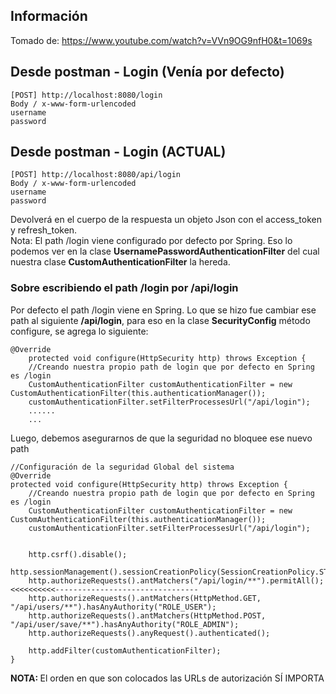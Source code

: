 ## Información

Tomado de: https://www.youtube.com/watch?v=VVn9OG9nfH0&t=1069s

## Desde postman - Login (Venía por defecto)

```
[POST] http://localhost:8080/login
Body / x-www-form-urlencoded
username
password
```

## Desde postman - Login (ACTUAL)

```
[POST] http://localhost:8080/api/login
Body / x-www-form-urlencoded
username
password
```

Devolverá en el cuerpo de la respuesta un objeto Json
con el access_token y refresh_token.<br>
Nota: El path /login viene configurado por defecto por Spring.
Eso lo podemos ver en la clase <b>UsernamePasswordAuthenticationFilter</b>
del cual nuestra clase <b>CustomAuthenticationFilter</b> la hereda.

### Sobre escribiendo el path /login por /api/login

Por defecto el path /login viene en Spring. Lo que se hizo fue cambiar ese path
al siguiente <b>/api/login</b>, para eso en la clase <b>SecurityConfig</b> método
configure, se agrega lo siguiente:

```
@Override
    protected void configure(HttpSecurity http) throws Exception {
    //Creando nuestra propio path de login que por defecto en Spring es /login
    CustomAuthenticationFilter customAuthenticationFilter = new CustomAuthenticationFilter(this.authenticationManager());
    customAuthenticationFilter.setFilterProcessesUrl("/api/login");
    ......
    ...
```
Luego, debemos asegurarnos de que la seguridad no bloquee ese nuevo path
```
//Configuración de la seguridad Global del sistema
@Override
protected void configure(HttpSecurity http) throws Exception {
    //Creando nuestra propio path de login que por defecto en Spring es /login
    CustomAuthenticationFilter customAuthenticationFilter = new CustomAuthenticationFilter(this.authenticationManager());
    customAuthenticationFilter.setFilterProcessesUrl("/api/login");


    http.csrf().disable();
    http.sessionManagement().sessionCreationPolicy(SessionCreationPolicy.STATELESS);
    http.authorizeRequests().antMatchers("/api/login/**").permitAll(); <<<<<<<<<<--------------------------------
    http.authorizeRequests().antMatchers(HttpMethod.GET, "/api/users/**").hasAnyAuthority("ROLE_USER");
    http.authorizeRequests().antMatchers(HttpMethod.POST, "/api/user/save/**").hasAnyAuthority("ROLE_ADMIN");
    http.authorizeRequests().anyRequest().authenticated(); 

    http.addFilter(customAuthenticationFilter);
}
```
<b>NOTA: </b>El orden en que son colocados las URLs de autorización SÍ IMPORTA